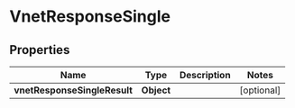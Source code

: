 # VnetResponseSingle

## Properties
Name | Type | Description | Notes
------------ | ------------- | ------------- | -------------
**vnetResponseSingleResult** | **Object** |  |  [optional]
